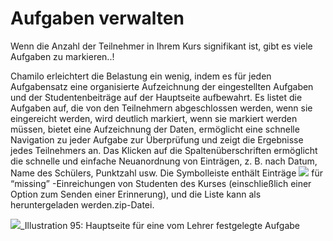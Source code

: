 # Aufgaben verwalten

Wenn die Anzahl der Teilnehmer in Ihrem Kurs signifikant ist, gibt es viele Aufgaben zu markieren..!

Chamilo erleichtert die Belastung ein wenig, indem es für jeden Aufgabensatz eine organisierte Aufzeichnung der eingestellten Aufgaben und der Studentenbeiträge auf der Hauptseite aufbewahrt. Es listet die Aufgaben auf, die von den Teilnehmern abgeschlossen werden, wenn sie eingereicht werden, wird deutlich markiert, wenn sie markiert werden müssen, bietet eine Aufzeichnung der Daten, ermöglicht eine schnelle Navigation zu jeder Aufgabe zur Überprüfung und zeigt die Ergebnisse jedes Teilnehmers an. Das Klicken auf die Spaltenüberschriften ermöglicht die schnelle und einfache Neuanordnung von Einträgen, z. B. nach Datum, Name des Schülers, Punktzahl usw. Die Symbolleiste enthält Einträge ![](../../.gitbook/assets/graphics69.png) für “missing” -Einreichungen von Studenten des Kurses \(einschließlich einer Option zum Senden einer Erinnerung\), und die Liste kann als heruntergeladen werden.zip-Datei.

![](../../.gitbook/assets/graphics67.png)\_Illustration 95: Hauptseite für eine vom Lehrer festgelegte Aufgabe

